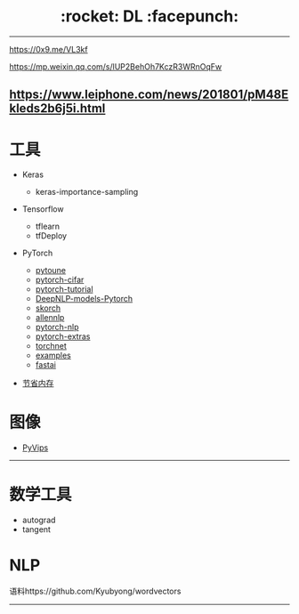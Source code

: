 <h1 align = "center">:rocket: DL :facepunch:</h1>

---

https://0x9.me/VL3kf

https://mp.weixin.qq.com/s/lUP2BehOh7KczR3WRnOqFw

https://www.leiphone.com/news/201801/pM48Ekleds2b6j5i.html
---
# 工具
- Keras
  - keras-importance-sampling
- Tensorflow
  - tflearn
  - tfDeploy

- PyTorch
    - [pytoune][13]
    - [pytorch-cifar][12]
    - [pytorch-tutorial][6]
    - [DeepNLP-models-Pytorch][5]
    - [skorch][3]
    - [allennlp][4]
    - [pytorch-nlp][10]
    - [pytorch-extras][11]
    - [torchnet][7]
    - [examples][8]
    - [fastai][9]
    
- [节省内存][2]

# 图像
- [PyVips][1]

---
# 数学工具
- autograd
- tangent

# NLP
语料https://github.com/Kyubyong/wordvectors

---
[1]: https://github.com/jcupitt/pyvips
[2]: https://github.com/openai/gradient-checkpointing
[3]: https://github.com/dnouri/skorch
[4]: https://github.com/allenai/allennlp
[5]: https://github.com/DSKSD/DeepNLP-models-Pytorch#references
[6]: https://github.com/Jie-Yuan/pytorch-tutorial
[7]: https://github.com/pytorch/tnt
[8]: https://github.com/pytorch/examples
[9]: https://github.com/fastai/fastai
[10]: https://github.com/PetrochukM/PyTorch-NLP
[11]: https://github.com/mrdrozdov-github/pytorch-extras
[12]: https://github.com/kuangliu/pytorch-cifar
[13]: https://github.com/GRAAL-Research/pytoune
